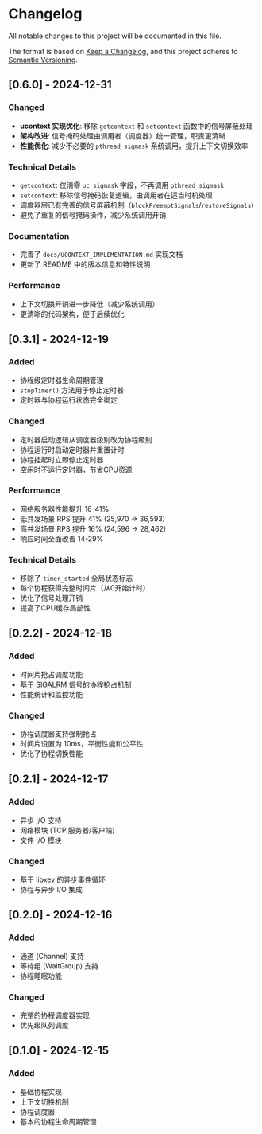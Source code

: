 # Changelog

All notable changes to this project will be documented in this file.

The format is based on [Keep a Changelog](https://keepachangelog.com/en/1.0.0/),
and this project adheres to [Semantic Versioning](https://semver.org/spec/v2.0.0.html).

## [0.6.0] - 2024-12-31

### Changed
- **ucontext 实现优化**: 移除 `getcontext` 和 `setcontext` 函数中的信号屏蔽处理
- **架构改进**: 信号掩码处理由调用者（调度器）统一管理，职责更清晰
- **性能优化**: 减少不必要的 `pthread_sigmask` 系统调用，提升上下文切换效率

### Technical Details
- `getcontext`: 仅清零 `uc_sigmask` 字段，不再调用 `pthread_sigmask`
- `setcontext`: 移除信号掩码恢复逻辑，由调用者在适当时机处理
- 调度器层已有完善的信号屏蔽机制（`blockPreemptSignals`/`restoreSignals`）
- 避免了重复的信号掩码操作，减少系统调用开销

### Documentation
- 完善了 `docs/UCONTEXT_IMPLEMENTATION.md` 实现文档
- 更新了 README 中的版本信息和特性说明

### Performance
- 上下文切换开销进一步降低（减少系统调用）
- 更清晰的代码架构，便于后续优化

## [0.3.1] - 2024-12-19

### Added
- 协程级定时器生命周期管理
- `stopTimer()` 方法用于停止定时器
- 定时器与协程运行状态完全绑定

### Changed
- 定时器启动逻辑从调度器级别改为协程级别
- 协程运行时启动定时器并重置计时
- 协程挂起时立即停止定时器
- 空闲时不运行定时器，节省CPU资源

### Performance
- 网络服务器性能提升 16-41%
- 低并发场景 RPS 提升 41% (25,970 → 36,593)
- 高并发场景 RPS 提升 16% (24,596 → 28,462)
- 响应时间全面改善 14-29%

### Technical Details
- 移除了 `timer_started` 全局状态标志
- 每个协程获得完整时间片（从0开始计时）
- 优化了信号处理开销
- 提高了CPU缓存局部性

## [0.2.2] - 2024-12-18

### Added
- 时间片抢占调度功能
- 基于 SIGALRM 信号的协程抢占机制
- 性能统计和监控功能

### Changed
- 协程调度器支持强制抢占
- 时间片设置为 10ms，平衡性能和公平性
- 优化了协程切换性能

## [0.2.1] - 2024-12-17

### Added
- 异步 I/O 支持
- 网络模块 (TCP 服务器/客户端)
- 文件 I/O 模块

### Changed
- 基于 libxev 的异步事件循环
- 协程与异步 I/O 集成

## [0.2.0] - 2024-12-16

### Added
- 通道 (Channel) 支持
- 等待组 (WaitGroup) 支持
- 协程睡眠功能

### Changed
- 完整的协程调度器实现
- 优先级队列调度

## [0.1.0] - 2024-12-15

### Added
- 基础协程实现
- 上下文切换机制
- 协程调度器
- 基本的协程生命周期管理
